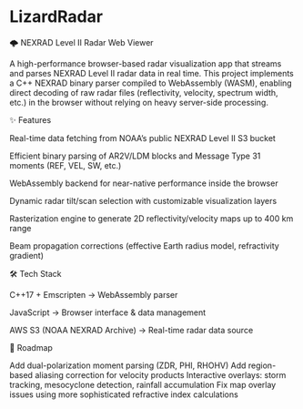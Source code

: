 
# LizardRadar
🌩️ NEXRAD Level II Radar Web Viewer

A high-performance browser-based radar visualization app that streams and parses NEXRAD Level II radar data in real time. This project implements a C++ NEXRAD binary parser compiled to WebAssembly (WASM), enabling direct decoding of raw radar files (reflectivity, velocity, spectrum width, etc.) in the browser without relying on heavy server-side processing.

✨ Features

Real-time data fetching from NOAA’s public NEXRAD Level II S3 bucket

Efficient binary parsing of AR2V/LDM blocks and Message Type 31 moments (REF, VEL, SW, etc.)

WebAssembly backend for near-native performance inside the browser

Dynamic radar tilt/scan selection with customizable visualization layers

Rasterization engine to generate 2D reflectivity/velocity maps up to 400 km range

Beam propagation corrections (effective Earth radius model, refractivity gradient)

🛠️ Tech Stack

C++17 + Emscripten → WebAssembly parser

JavaScript → Browser interface & data management

AWS S3 (NOAA NEXRAD Archive) → Real-time radar data source

🚀 Roadmap

Add dual-polarization moment parsing (ZDR, PHI, RHOHV)
Add region-based aliasing correction for velocity products
Interactive overlays: storm tracking, mesocyclone detection, rainfall accumulation
Fix map overlay issues using more sophisticated refractive index calculations
